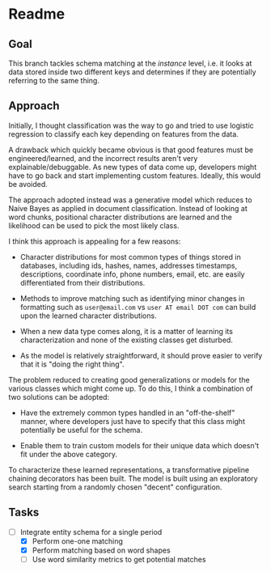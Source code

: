 # Readme

## Goal

This branch tackles schema matching at the *instance*
level, i.e. it looks at data stored inside two different
keys and determines if they are potentially referring to
the same thing.

## Approach

Initially, I thought classification was the way to go
and tried to use logistic regression to classify each key depending on features from the data.

A drawback which quickly became obvious is that good features
must be engineered/learned, and the incorrect results aren't very explainable/debuggable. As new types of data come
up, developers might have to go back and start implementing
custom features. Ideally, this would be avoided.

The approach adopted instead was a generative model which
reduces to Naive Bayes as applied in document classification.
Instead of looking at word chunks, positional character distributions are learned and the likelihood can be used to
pick the most likely class.

I think this approach is appealing for a few reasons:

* Character distributions for most common types of things
stored in databases, including ids, hashes, names, addresses
timestamps, descriptions, coordinate info, phone numbers, 
email, etc. are easily differentiated from their 
distributions.

* Methods to improve matching such as identifying minor changes in formatting such as ```user@email.com``` vs ```user AT email DOT com``` can build upon the learned character distributions.

* When a new data type comes along, it is a matter of learning its characterization and none of the existing classes get disturbed.

* As the model is relatively straightforward, it should prove
easier to verify that it is "doing the right thing".

The problem reduced to creating good generalizations
or models for the various classes which might come up.
To do this, I think a combination of two solutions can
be adopted:

* Have the extremely common types handled in an 
"off-the-shelf" manner, where developers just have to
specify that this class might potentially be useful
for the schema.

* Enable them to train custom models for their unique
data which doesn't fit under the above category.

To characterize these learned representations, a
transformative pipeline chaining decorators has been
 built. The model is built using an exploratory search
starting from a randomly chosen "decent" configuration.

## Tasks
- [ ] Integrate entity schema for a single period
    - [x] Perform one-one matching
    - [x] Perform matching based on word shapes
    - [ ] Use word similarity metrics to get potential matches